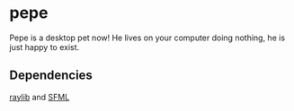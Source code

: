 # pepe
Pepe is a desktop pet now! He lives on your computer doing nothing, he is just happy to exist.

## Dependencies
[raylib](https://www.raylib.com/) and [SFML](https://www.sfml-dev.org/)